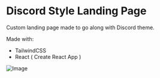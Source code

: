 # Discord Style Landing Page

Custom landing page made to go along with Discord theme.

Made with:
* TailwindCSS
* React ( Create React App )

![Image](https://i.imgur.com/iymaNWB.png)

